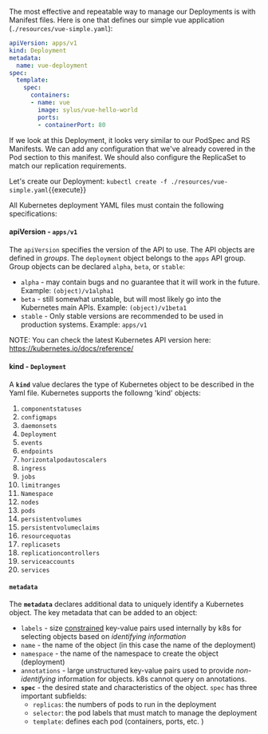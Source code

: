 The most effective and repeatable way to manage our Deployments is with Manifest files. Here is one that defines our simple vue application (`./resources/vue-simple.yaml`):

```yaml
apiVersion: apps/v1
kind: Deployment
metadata:
  name: vue-deployment
spec:
  template:
    spec:
      containers:
      - name: vue
        image: sylus/vue-hello-world
        ports:
        - containerPort: 80
```

If we look at this Deployment, it looks very similar to our PodSpec and RS Manifests. We can add any configuration that we've already covered in the Pod section to this manifest. We should also configure the ReplicaSet to match our replication requirements.

Let's create our Deployment: `kubectl create -f ./resources/vue-simple.yaml`{{execute}}

All Kubernetes deployment YAML files must contain the following specifications:

#### **apiVersion** - `apps/v1`

The `apiVersion` specifies the version of the API to use. The API objects are defined in *groups*. The `deployment` object belongs to the `apps` API group. Group objects can be declared `alpha`, `beta`, or `stable`:
  * `alpha` - may contain bugs and no guarantee that it will work in the future. Example: `(object)/v1alpha1`
  * `beta` - still somewhat unstable, but will most likely go into the Kubernetes main APIs. Example: `(object)/v1beta1`
  * `stable` - Only stable versions are recommended to be used in production systems. Example: `apps/v1`

NOTE: You can check the latest Kubernetes API version here: https://kubernetes.io/docs/reference/

#### **kind** - `Deployment`

A **`kind`** value declares the type of Kubernetes object to be described in the Yaml file. Kubernetes supports the followng 'kind' objects:

  1. `componentstatuses`
  1. `configmaps`
  1. `daemonsets`
  1. `Deployment`
  1. `events`
  1. `endpoints`
  1. `horizontalpodautoscalers`
  1. `ingress`
  1. `jobs`
  1. `limitranges`
  1. `Namespace`
  1. `nodes`
  1. `pods`
  1. `persistentvolumes`
  1. `persistentvolumeclaims`
  1. `resourcequotas`
  1. `replicasets`
  1. `replicationcontrollers`
  1. `serviceaccounts`
  1. `services`

#### **`metadata`**

The **`metadata`** declares additional data to uniquely identify a Kubernetes object. The key metadata that can be added to an object:

  * `labels` - size [constrained](https://kubernetes.io/docs/concepts/overview/working-with-objects/labels/#syntax-and-character-set) key-value pairs used internally by k8s for selecting objects based on *identifying information*
  * `name` - the name of the object (in this case the name of the deployment)
  * `namespace` - the name of the namespace to create the object (deployment)
  * `annotations` - large unstructured key-value pairs used to provide *non-identifying* information for objects. k8s cannot query on annotations.
  * **`spec`** - the desired state and characteristics of the object. `spec` has three important subfields:
    - `replicas`: the numbers of pods to run in the deployment
    - `selector`: the pod labels that must match to manage the deployment
    - `template`: defines each pod (containers, ports, etc. )
